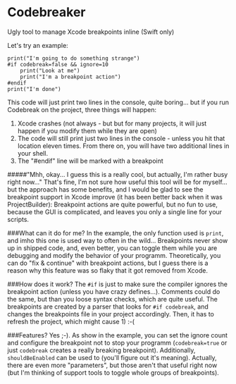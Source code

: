 # Codebreaker
Ugly tool to manage Xcode breakpoints inline (Swift only)

Let's try an example:

	print("I'm going to do something strange")
	#if codebreak=false && ignore=10
		print("Look at me")
		print("I'm a breakpoint action")
	#endif
	print("I'm done")

This code will just print two lines in the console, quite boring... but if you run Codebreak on the project, three things will happen:

1. Xcode crashes (not always - but but for many projects, it will just happen if you modify them while they are open)
2. The code will still print just two lines in the console - unless you hit that location eleven times.
From there on, you will have two additional lines in your shell.
3. The "#endif" line will be marked with a breakpoint

#####"Mhh, okay... I guess this is a really cool, but actually, I'm rather busy right now..."
That's fine, I'm not sure how useful this tool will be for myself... but the approach has some benefits, and I would be glad to see the breakpoint support in Xcode improve (it has been better back when it was ProjectBuilder):
Breakpoint actions are quite powerful, but no fun to use, because the GUI is complicated, and leaves you only a single line for your scripts.

###What can it do for me?
In the example, the only function used is `print`, and imho this one is used way to often in the wild...
Breakpoints never show up in shipped code, and, even better, you can toggle them while you are debugging and modify the behavior of your programm.
Theoretically, you can do "fix & continue" with breakpoint actions, but I guess there is a reason why this feature was so flaky that it got removed from Xcode.

###How does it work?
The `#if` is just to make sure the compiler ignores the breakpoint action (unless you have crazy defines...). Comments could do the same, but than you loose syntax checks, which are quite useful.
The breakpoints are created by a parser that looks for `#if codebreak`, and changes the breakpoints file in your project accordingly. Then, it has to refresh the project, which might cause 1) :-(

###Features?
Yes ;-). As show in the example, you can set the ignore count and configure the breakpoint not to stop your programm (`codebreak=true` or just `codebreak` creates a really breaking breakpoint).
Additionally, `shouldBeEnabled` can be used to (you'll figure out it's meaning).
Actually, there are even more "parameters", but those aren't that useful right now (but I'm thinking of support tools to toggle whole groups of breakpoints).

